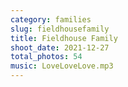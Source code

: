 ```yaml
---
category: families
slug: fieldhousefamily
title: Fieldhouse Family
shoot_date: 2021-12-27
total_photos: 54
music: LoveLoveLove.mp3
---
```

